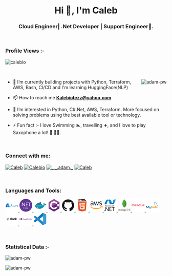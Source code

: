 <h1 align="center">Hi 👋, I'm Caleb</h1>
<h3 align="center">Cloud Engineer| .Net Developer | Support Engineer🌟.</h3>

<br>

<p align="right"> <h3>Profile Views :-</h3> <img src="https://visitor-badge.glitch.me/badge?page_id=Calebio.Calebio"
    alt="calebio" /> 
  </p>

<br>

<p><img align="right" src="https://github.com/Adam-pw/Adam-pw/blob/main/animation_500_kxa883sd.gif" alt="adam-pw" /></p>


- 🌱 I’m currently building projects with Python, Terraform, AWS, Bash, CI/CD and I'm learning HuggingFace(NLP)

- 📫 How to reach me **Kalebiotezz@yahoo.com**

- 👀 I’m interested in Python, C#.Net, AWS, Terraform. More focused on solving problems using the best available tool or technology. 


- ⚡ Fun fact :- I love Swimming 🏊, travelling ✈️, and I love to play Saxophone a lot! 🎷 💯🎵.

<br>

<h3 align="left">Connect with me:</h3>
<p align="left">
  <a href="https://www.linkedin.com/in/calebio" target="blank"><img align="center"
      src="https://raw.githubusercontent.com/rahuldkjain/github-profile-readme-generator/master/src/images/icons/Social/linked-in-alt.svg"
      alt="Caleb" height="30" width="40" /></a>
  <a href="https://fb.com/Calebio10" target="blank"><img align="center"
      src="https://raw.githubusercontent.com/rahuldkjain/github-profile-readme-generator/master/src/images/icons/Social/facebook.svg"
      alt="Calebio" height="30" width="40" /></a>
  <a href="https://www.instagram.com/_your_village_boy/" target="blank"><img align="center"
      src="https://raw.githubusercontent.com/rahuldkjain/github-profile-readme-generator/master/src/images/icons/Social/instagram.svg"
      alt="_._.adam._" height="30" width="40" /></a>
 <a href="https://twitter.com/Caleb08088" target="blank"><img align="center"
      src="https://raw.githubusercontent.com/rahuldkjain/github-profile-readme-generator/master/src/images/icons/Social/twitter.svg"
      alt="Caleb" height="30" width="40" /></a>
</p>

<br>

<h3 align="left">Languages and Tools:</h3>
<p> <a href="https://azure.microsoft.com/" target="_blank" rel="noreferrer"> <img
      src="https://raw.githubusercontent.com/devicons/devicon/master/icons/azure/azure-original-wordmark.svg"
      alt="Azure" width="40" height="40" /> </a> 
       <a href="https://dotnet.microsoft.com/en-us/learn/aspnet/what-is-aspnet-core" target="_blank" rel="noreferrer">
    <img src="https://raw.githubusercontent.com/devicons/devicon/master/icons/dotnetcore/dotnetcore-original.svg"
      alt="dotetcore" width="40" height="40" /> </a> 
       <a href="https://www.docker.com/" target="_blank"
    rel="noreferrer"> <img src="https://raw.githubusercontent.com/devicons/devicon/master/icons/docker/docker-original.svg"
      alt="docker" width="40" height="40" /> </a> 
       <a href="https://www.w3schools.com/cs/index.php" target="_blank" rel="noreferrer">
    <img src="https://raw.githubusercontent.com/devicons/devicon/master/icons/csharp/csharp-original.svg"
      alt="csharp" width="40" height="40" /> </a> 
      <a href="https://github.com/" target="_blank"
    rel="noreferrer"> <img
      src="https://raw.githubusercontent.com/devicons/devicon/master/icons/github/github-original.svg" alt="github"
      width="40" height="40" /> </a> 
      <a href="https://www.w3.org/html/" target="_blank" rel="noreferrer"> <img
      src="https://raw.githubusercontent.com/devicons/devicon/master/icons/html5/html5-original-wordmark.svg"
      alt="html5" width="40" height="40" /> </a> 
      <a href="https://aws.amazon.com/"
    target="_blank" rel="noreferrer"> <img
      src="https://raw.githubusercontent.com/devicons/devicon/master/icons/amazonwebservices/amazonwebservices-original-wordmark.svg" alt="aws" width="40"
      height="40" /> </a> <a href="https://dotnet.microsoft.com/en-us/" target="_blank" rel="noreferrer"> <img
      src="https://raw.githubusercontent.com/devicons/devicon/master/icons/dot-net/dot-net-original-wordmark.svg" alt="dotnet" width="40"
      height="40" /> </a> 
       <a href="https://www.mongodb.com/" target="_blank"
    rel="noreferrer"> <img
      src="https://raw.githubusercontent.com/devicons/devicon/master/icons/mongodb/mongodb-original-wordmark.svg"
      alt="mongodb" width="40" height="40" /> 
      </a> <a href="https://www.oracle.com/" target="_blank" rel="noreferrer">
    <img src="https://raw.githubusercontent.com/devicons/devicon/master/icons/oracle/oracle-original.svg" alt="oracle" width="40" height="40" />
  </a> 
  <a href="https://www.mysql.com/" target="_blank" rel="noreferrer"> <img
      src="https://raw.githubusercontent.com/devicons/devicon/master/icons/mysql/mysql-original-wordmark.svg"
      alt="mysql" width="40" height="40" /> </a> </a>  
      <a href="https://slack.com/" target="_blank" rel="noreferrer"> <img
      src="https://raw.githubusercontent.com/devicons/devicon/master/icons/slack/slack-original-wordmark.svg"
      alt="slack" width="40" height="40" /> </a>
       <a href="https://visualstudio.microsoft.com/" target="_blank" rel="noreferrer">
    <img
      src="https://raw.githubusercontent.com/devicons/devicon/master/icons/visualstudio/visualstudio-plain-wordmark.svg"
      alt="visualstudio" width="40" height="40" /> </a> 
      <a href="https://code.visualstudio.com/" target="_blank"
    rel="noreferrer"> <img
      src="https://raw.githubusercontent.com/devicons/devicon/master/icons/vscode/vscode-original.svg" alt="photoshop"
      width="40" height="40" /> </a> 
     </p>

<br>

<h3>Statistical Data :-</h3>
<p><img align="left"
    src="https://github-readme-stats.vercel.app/api/top-langs?username=Calebio&show_icons=true&locale=en&bg_color=0d1117&text_color=ffffff&layout=compact"
    alt="adam-pw" 
    bg_color=#808080/></p>
<br>

<p>&nbsp;<img align="left" src="https://github-readme-stats.vercel.app/api?username=Calebio&show_icons=true&locale=en&bg_color=0d1117&text_color=ffffff&repo=convoychat"
    alt="adam-pw" />
  </p>
